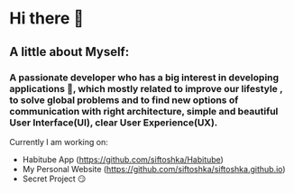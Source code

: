 # Hi there 👋

## A little about Myself:
### A passionate developer who has a big interest in developing applications 👾, which mostly related to improve our lifestyle , to solve global problems and to find new options of communication with right architecture, simple and beautiful User Interface(UI), clear User Experience(UX).

Currently I am working on:
- Habitube App (https://github.com/siftoshka/Habitube)
- My Personal Website (https://github.com/siftoshka/siftoshka.github.io)
- Secret Project 😏
